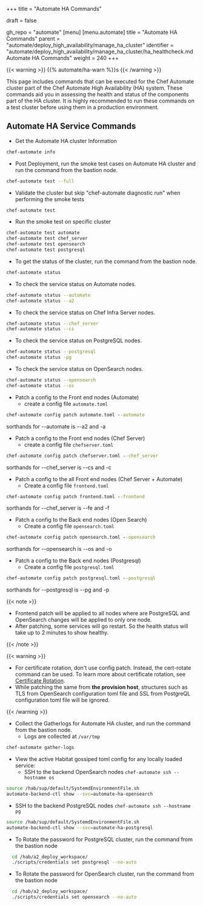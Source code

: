 +++
title = "Automate HA Commands"

draft = false

gh_repo = "automate"
[menu]
  [menu.automate]
    title = "Automate HA Commands"
    parent = "automate/deploy_high_availability/manage_ha_cluster"
    identifier = "automate/deploy_high_availability/manage_ha_cluster/ha_healthcheck.md Automate HA Commands"
    weight = 240
+++

{{< warning >}}
{{% automate/ha-warn %}}s
{{< /warning >}}

This page includes commands that can be executed for the Chef Automate cluster part of the Chef Automate High Availability (HA) system. These commands aid you in assessing the health and status of the components part of the HA cluster. It is highly recommended to run these commands on a test cluster before using them in a production environment.

## Automate HA Service Commands

- Get the Automate HA cluster Information

```sh
chef-automate info
```

- Post Deployment, run the smoke test cases on Automate HA cluster and run the command from the bastion node.

```sh
chef-automate test --full
```

- Validate the cluster but skip "chef-automate diagnostic run" when performing the smoke tests

```sh
chef-automate test
```

- Run the smoke test on specific cluster

```sh
chef-automate test automate
chef-automate test chef_server
chef-automate test opensearch
chef-automate test postgresql
```

- To get the status of the cluster, run the command from the bastion node.

```sh
chef-automate status
```

- To check the service status on Automate nodes.

```sh
chef-automate status --automate
chef-automate status --a2
```

- To check the service status on Chef Infra Server nodes.

```sh
chef-automate status --chef_server
chef-automate status --cs
```

- To check the service status on PostgreSQL nodes.

```sh
chef-automate status --postgresql
chef-automate status -pg
```

- To check the service status on OpenSearch nodes.

```sh
chef-automate status --opensearch
chef-automate status --os
```

- Patch a config to the Front end nodes (Automate)
  - create a config file `automate.toml`

``` cmd
chef-automate config patch automate.toml --automate
```

sorthands for --automate is --a2 and -a

- Patch a config to the Front end nodes (Chef Server)
  - create a config file `chefserver.toml`

``` cmd
chef-automate config patch chefserver.toml --chef_server
```

sorthands for --chef_server is --cs and -c

- Patch a config to the all Front end nodes (Chef Server + Automate)
  - Create a config file `frontend.toml`

``` cmd
chef-automate config patch frontend.toml --frontend
```

sorthands for --chef_server is --fe and -f

- Patch a config to the Back end nodes (Open Search)
  - Create a config file `opensearch.toml`

``` cmd
chef-automate config patch opensearch.toml --opensearch
```

sorthands for --opensearch is --os and -o

- Patch a config to the Back end nodes (Postgresql)
  - Create a config file `postgresql.toml`

``` cmd
chef-automate config patch postgresql.toml --postgresql
```

sorthands for --postgresql is --pg and -p

{{< note >}}

- Frontend patch will be applied to all nodes where are PostgreSQL and OpenSearch changes will be applied to only one node.
- After patching, some services will go restart. So the health status will take up to 2 minutes to show healthy.

{{< /note >}}

{{< warning >}}

- For certificate rotation, don't use config patch. Instead, the cert-rotate command can be used. To learn more about certificate rotation, see [Certificate Rotation](/automate/ha_cert_rotation).
- While patching the same from **the provision host**, structures such as TLS from OpenSearch configuration toml file and SSL from PostgreQL configuration toml file will be ignored.

{{< /warning >}}

- Collect the Gatherlogs for Automate HA cluster, and run the command from the bastion node.
  - Logs are collected at `/var/tmp`

```sh
chef-automate gather-logs
```

- View the active Habitat gossiped toml config for any locally loaded service:
  - SSH to the backend OpenSearch nodes `chef-automate ssh --hostname os`

```sh
source /hab/sup/default/SystemdEnvironmentFile.sh
automate-backend-ctl show --svc=automate-ha-opensearch
```

- SSH to the backend PostgreSQL nodes `chef-automate ssh --hostname pg`

```sh
source /hab/sup/default/SystemdEnvironmentFile.sh
automate-backend-ctl show --svc=automate-ha-postgresql
```

- To Rotate the password for PostgreSQL cluster, run the command from the bastion node

```sh
  cd /hab/a2_deploy_workspace/
  ./scripts/credentials set postgresql --no-auto
```

- To Rotate the password for OpenSearch cluster, run the command from the bastion node

```sh
  cd /hab/a2_deploy_workspace/
  ./scripts/credentials set opensearch --no-auto
```
